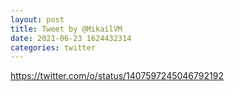 ```yaml
--- 
layout: post 
title: Tweet by @MikailVM 
date: 2021-06-23 1624432314 
categories: twitter 
--- 
```

https://twitter.com/o/status/1407597245046792192